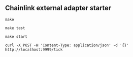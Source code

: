 ## Chainlink external adapter starter


```
make
```

```
make test
```


```
make start
```


```
curl -X POST -H 'Content-Type: application/json' -d '{}' http://localhost:9999/tick
```
